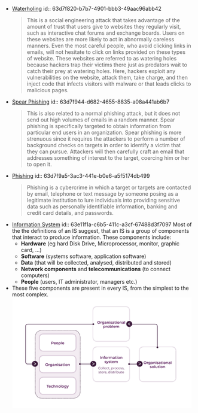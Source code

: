 - [Waterholing](https://www.oreilly.com/library/view/cybersecurity-attack/9781788475297/9f193edd-e0d8-4ad8-bbc0-11678e996910.xhtml)
  id:: 63d7f820-b7b7-4901-bbb3-49aac96abb42
  > This is a social engineering attack that takes advantage of the amount 
  of trust that users give to websites they regularly visit, such as 
  interactive chat forums and exchange boards. Users on these websites are
   more likely to act in abnormally careless manners. Even the most 
  careful people, who avoid clicking links in emails, will not hesitate to
   click on links provided on these types of website. These websites are 
  referred to as watering holes because hackers trap their victims there 
  just as predators wait to catch their prey at watering holes. Here, 
  hackers exploit any vulnerabilities on the website, attack them, take 
  charge, and then inject code that infects visitors with malware or that 
  leads clicks to malicious pages.
- [Spear Phishing](https://www.oreilly.com/library/view/cybersecurity-attack/9781788475297/46b0717c-6884-48e7-9584-029219e7f2cc.xhtml)
  id:: 63d7f944-d682-4655-8835-a08a441ab6b7
  > This is also related to a normal phishing attack, but it does not send 
  out high volumes of emails in a random manner. Spear phishing is 
  specifically targeted to obtain information from particular end users in
   an organization. Spear phishing is more strenuous since it requires the
   attackers to perform a number of background checks on targets in order 
  to identify a victim that they can pursue. Attackers will then carefully
   craft an email that addresses something of interest to the target, 
  coercing him or her to open it.
- [Phishing](https://www.phishing.org/what-is-phishing)
  id:: 63d7f9a5-3ac3-441e-b0e6-a5f5174db499
  > Phishing is a cybercrime in which a target or targets are contacted by email, telephone or text message by someone posing as a legitimate institution to lure individuals into providing sensitive data such as personally
  identifiable information, banking and credit card details, and passwords.
- [Information System](https://moodle.port.ac.uk/mod/page/view.php?id=2595408)
  id:: 63e11f1a-c6b5-411c-a3cf-67488d3f7097
  Most of the the definitions of an IS suggest, that an IS is a group of components that interact to produce information. These components include:
	- **Hardware** (eg hard Disk Drive, Microprocessor, monitor, graphic card, ...)
	- **Software** (systems software, application software)
	- **Data** (that will be collected, analysed, distributed and stored)
	- **Network components** and **telecommunications** (to connect computers)
	- **People** (users, IT administrator, managers etc.)
- These five components are present in every IS, from the simplest to the most complex.
  ![information-systems-diagram.png](../assets/information-systems-diagram_1675698014400_0.png)